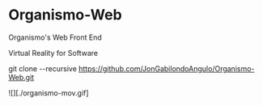 # Organismo-Web
Organismo's Web Front End

Virtual Reality for Software


git clone --recursive https://github.com/JonGabilondoAngulo/Organismo-Web.git

![][./organismo-mov.gif]
